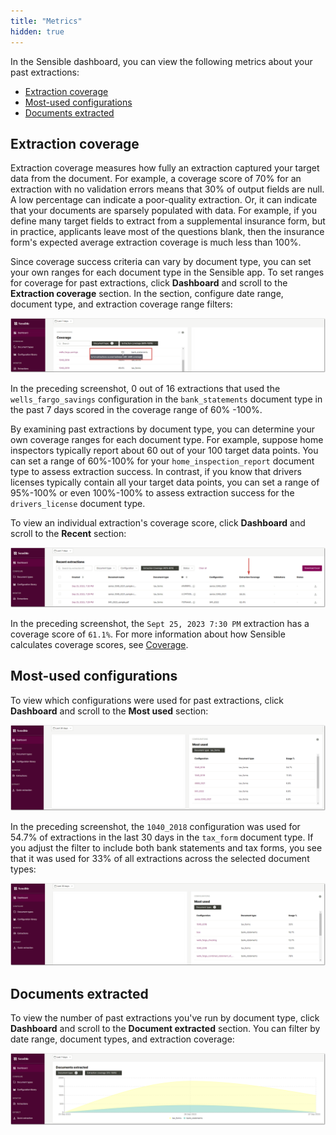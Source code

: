 ```yaml
---
title: "Metrics"
hidden: true
---
```


In the Sensible dashboard, you can view the following metrics about your past extractions:

- [Extraction coverage](doc:metrics#extraction-coverage)
- [Most-used configurations](doc:metrics#most-used-configurations)
- [Documents extracted](doc:metrics#documents-extracted)

Extraction coverage
---

Extraction coverage measures how fully an extraction captured your target data from the document. For example, a coverage score of 70% for an extraction with no validation errors means that 30% of output fields are null. A low percentage can indicate a poor-quality extraction. Or, it can indicate that your documents are sparsely populated with data. For example, if you define many target fields to extract from a supplemental insurance form, but in practice, applicants leave most of the questions blank, then the insurance form's expected average extraction coverage is much less than 100%.

Since coverage success criteria can vary by document type, you can set your own ranges for each document type in the Sensible app. To set ranges for coverage for past extractions, click **Dashboard** and scroll to the **Extraction coverage** section. In the section, configure date range, document type, and extraction coverage range filters:

![Click to enlarge](https://raw.githubusercontent.com/sensible-hq/sensible-docs/main/readme-sync/assets/v0/images/final/dashboard_coverage.png)

In the preceding screenshot, 0 out of 16 extractions that used the `wells_fargo_savings` configuration in the `bank_statements` document type in the past 7 days scored in the coverage range of 60% -100%.

By examining past extractions by document type, you can determine your own coverage ranges for each document type. For example, suppose home inspectors typically report about 60 out of your 100 target data points. You can set a range of 60%-100% for your `home_inspection_report` document type to assess extraction success. In contrast, if you know that drivers licenses typically contain all your target data points, you can set a range of 95%-100% or even 100%-100% to assess extraction success for the `drivers_license` document type.

To view an individual extraction's coverage score, click **Dashboard** and scroll to the **Recent** section:

![Click to enlarge](https://raw.githubusercontent.com/sensible-hq/sensible-docs/main/readme-sync/assets/v0/images/final/dashboard_coverage_1.png)

In the preceding screenshot, the `Sept 25, 2023 7:30 PM` extraction has a coverage score of `61.1%`.  For more information about how Sensible calculates coverage scores, see [Coverage](doc:coverage).

## Most-used configurations 

To view which configurations were used for past extractions, click **Dashboard** and scroll to the **Most used** section:

![Click to enlarge](https://raw.githubusercontent.com/sensible-hq/sensible-docs/main/readme-sync/assets/v0/images/final/dashboard_used_1.png)

In the preceding screenshot, the `1040_2018`  configuration was used for 54.7% of extractions in the last 30 days in the `tax_form` document type. If you adjust the filter to include both bank statements and tax forms, you see that it was used for 33% of all extractions across the selected document types:

![Click to enlarge](https://raw.githubusercontent.com/sensible-hq/sensible-docs/main/readme-sync/assets/v0/images/final/dashboard_used_2.png)


## Documents extracted
To view the number of past extractions you've run by document type, click **Dashboard** and scroll to the **Document extracted** section. You can filter by date range, document types, and extraction coverage:

![Click to enlarge](https://raw.githubusercontent.com/sensible-hq/sensible-docs/main/readme-sync/assets/v0/images/final/dashboard_count.png)











